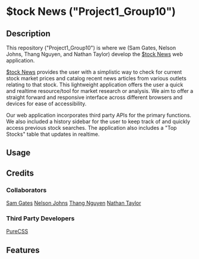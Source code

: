 # $tock News ("Project1_Group10")

## Description

This repository ("Project1_Group10") is where we (Sam Gates, Nelson Johns, Thang Nguyen, and Nathan Taylor) develop the [$tock News](https://ntjohns1.github.io/Project1_Group10/) web application. 

[$tock News](https://ntjohns1.github.io/Project1_Group10/) provides the user with a simplistic way to check for current stock market prices and catalog recent news articles from various outlets relating to that stock. This lightweight application offers the user a quick and realtime resource/tool for market research or analysis. We aim to offer a straight forward and responsive interface across different browsers and devices for ease of accessibility. 

Our web application incorporates third party APIs for the primary functions. We also included a history sidebar for the user to keep track of and quickly access previous stock searches. The application also includes a "Top Stocks" table that updates in realtime.

## Usage



## Credits

### Collaborators
[Sam Gates](https://github.com/sg0703) 
[Nelson Johns](https://github.com/ntjohns1)
[Thang Nguyen](https://github.com/thangnt336)
[Nathan Taylor](https://github.com/nlt1034)

### Third Party Developers
[PureCSS](https://purecss.io/)


## Features
